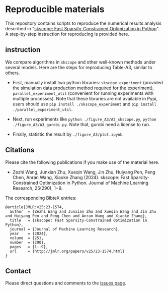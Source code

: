 # Reproducible materials
This repository contains scripts to reproduce the numerical results analysis described in "[skscope: Fast Sparsity-Constrained Optimization in Python](https://www.jmlr.org/papers/volume25/23-1574/23-1574.pdf)". 
A step-by-step instruction for reproducing is provided here.

## instruction

We compare algorithms in ``skscope`` and other well-known methods under several models. Here are the steps for reproducing Table-A3, similar to others.

* First, manually install two python libraries: ``skscope_experiment`` (provided the simulation data production method required for the experiment), ``parallel_experiment_util`` (convenient for running experiments with multiple processes). Note that these libraries are not available in Pypi, users should use `pip install ./skscope_experiment` and `pip install ./parallel_experiment_util`.

* Next, run experiments like `python ./figure_A3/A3_skscope.py`, `python ./figure_A3/A3_gurobi.py`. Note that, gurobi need a license to run.

* Finally, statistic the result by `./figure_A3/plot.ipynb`.

## Citations

Please cite the following publications if you make use of the material here.

- Zezhi Wang, Junxian Zhu, Xueqin Wang, Jin Zhu, Huiyang Pen, Peng Chen, Anran Wang, Xiaoke Zhang (2024). skscope: Fast Sparsity-Constrained Optimization in Python. Journal of Machine Learning Research, 25(290), 1−9.

The corresponding BibteX entries:

```
@article{JMLR:v25:23-1574,
  author  = {Zezhi Wang and Junxian Zhu and Xueqin Wang and Jin Zhu and Huiyang Pen and Peng Chen and Anran Wang and Xiaoke Zhang},
  title   = {skscope: Fast Sparsity-Constrained Optimization in Python},
  journal = {Journal of Machine Learning Research},
  year    = {2024},
  volume  = {25},
  number  = {290},
  pages   = {1--9},
  url     = {http://jmlr.org/papers/v25/23-1574.html}
}
```

## Contact

Please direct questions and comments to the [issues page](https://github.com/abess-team/skscope-Fast-Sparsity-Constrained-Optimization-in-Python/issues).